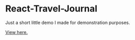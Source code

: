 # React-Travel-Journal

Just a short little demo I made for demonstration purposes. 

[View here.](https://654ed82f4b848b4c228f76d8--stunning-donut-50fe5c.netlify.app/)
